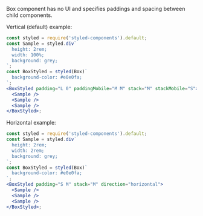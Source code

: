 Box component has no UI and specifies paddings and spacing between child components.

Vertical (default) example:

```jsx
const styled = require('styled-components').default;
const Sample = styled.div`
  height: 2rem;
  width: 100%;
  background: grey;
`;
const BoxStyled = styled(Box)`
  background-color: #e0e0fa;
`;
<BoxStyled padding="L 0" paddingMobile="M M" stack="M" stackMobile="S">
  <Sample />
  <Sample />
  <Sample />
</BoxStyled>;
```

Horizontal example:

```jsx
const styled = require('styled-components').default;
const Sample = styled.div`
  height: 2rem;
  width: 2rem;
  background: grey;
`;
const BoxStyled = styled(Box)`
  background-color: #e0e0fa;
`;
<BoxStyled padding="S M" stack="M" direction="horizontal">
  <Sample />
  <Sample />
  <Sample />
</BoxStyled>;
```

